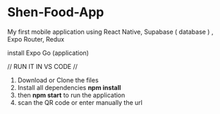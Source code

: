 # Shen-Food-App 

My first mobile application using React Native, Supabase ( database ) , Expo Router, Redux    

install Expo Go (application) 

// RUN IT IN VS CODE //

1. Download or Clone the files
2. Install all dependencies
   **npm install**
3. then
   **npm start**
   to run the application
4. scan the QR code or enter manually the url

